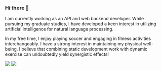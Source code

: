 ### Hi there 👋
I am currently working as an API and web backend developer. While pursuing my graduate studies, I have developed a keen interest in utilizing artificial intelligence for natural language processing.

In my free time, I enjoy playing soccer and engaging in fitness activities interchangeably. 
I have a strong interest in maintaining my physical well-being. 
I believe that combining static development work with dynamic exercise can undoubtedly yield synergistic effects!

<img src="https://img.shields.io/badge/Android-3DDC84?style=flat-square&logo=Android&logoColor=white"/>
<img src="https://img.shields.io/badge/Blog-Tistory?style=flat-square&logo=Android&logoColor=white"/>
<a href="https://techbrad.tistory.com" target="_blank"></a>
<!--
**bcmin1018/bcmin1018** is a ✨ _special_ ✨ repository because its `README.md` (this file) appears on your GitHub profile.

Here are some ideas to get you started:

- 🔭 I’m currently working on ...
- 🌱 I’m currently learning ...
- 👯 I’m looking to collaborate on ...
- 🤔 I’m looking for help with ...
- 💬 Ask me about ...
- 📫 How to reach me: ...
- 😄 Pronouns: ...
- ⚡ Fun fact: ...
-->
